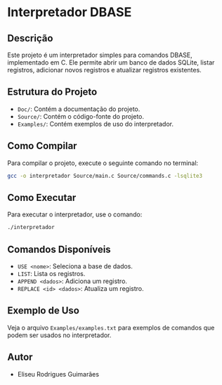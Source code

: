 # Interpretador DBASE

## Descrição
Este projeto é um interpretador simples para comandos DBASE, implementado em C. Ele permite abrir um banco de dados SQLite, listar registros, adicionar novos registros e atualizar registros existentes.

## Estrutura do Projeto
- `Doc/`: Contém a documentação do projeto.
- `Source/`: Contém o código-fonte do projeto.
- `Examples/`: Contém exemplos de uso do interpretador.

## Como Compilar
Para compilar o projeto, execute o seguinte comando no terminal:

```sh
gcc -o interpretador Source/main.c Source/commands.c -lsqlite3
```

## Como Executar
Para executar o interpretador, use o comando:

```sh
./interpretador
```

## Comandos Disponíveis
- `USE <nome>`: Seleciona a base de dados.
- `LIST`: Lista os registros.
- `APPEND <dados>`: Adiciona um registro.
- `REPLACE <id> <dados>`: Atualiza um registro.

## Exemplo de Uso
Veja o arquivo `Examples/examples.txt` para exemplos de comandos que podem ser usados no interpretador.

## Autor
- Eliseu Rodrigues Guimarães